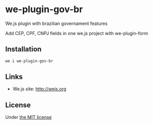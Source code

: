 # we-plugin-gov-br

We.js plugin with brazilian governament features

Add CEP, CPF, CNPJ fields in one we.js project with we-plugin-form

## Installation

```sh
we i we-plugin-gov-br
```

## Links

- We.js site: http://wejs.org

## License

Under [the MIT license](https://github.com/wejs/we-core/blob/master/LICENSE.md)

